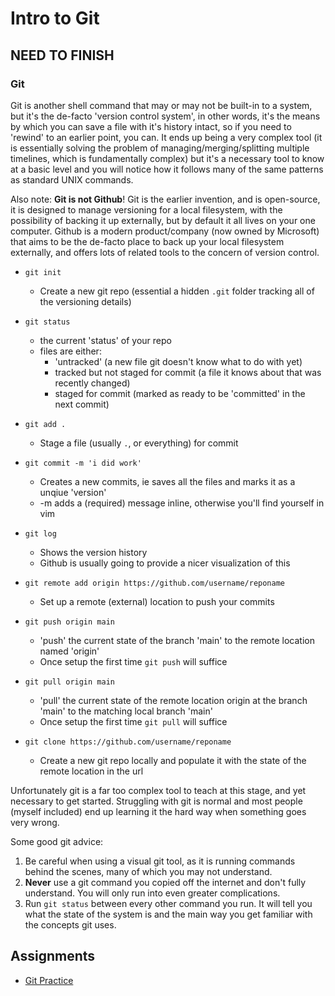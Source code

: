 # Intro to Git

## NEED TO FINISH

### Git

Git is another shell command that may or may not be built-in to a system, but it's the de-facto 'version control system', in other words, it's the means by which you can save a file with it's history intact, so if you need to 'rewind' to an earlier point, you can. It ends up being a very complex tool (it is essentially solving the problem of managing/merging/splitting multiple timelines, which is fundamentally complex) but it's a necessary tool to know at a basic level and you will notice how it follows many of the same patterns as standard UNIX commands.

Also note: **Git is not Github**! Git is the earlier invention, and is open-source, it is designed to manage versioning for a local filesystem, with the possibility of backing it up externally, but by default it all lives on your one computer. Github is a modern product/company (now owned by Microsoft) that aims to be the de-facto place to back up your local filesystem externally, and offers lots of related tools to the concern of version control.

- `git init`

  - Create a new git repo (essential a hidden `.git` folder tracking all of the versioning details)

- `git status`

  - the current 'status' of your repo
  - files are either:
    - 'untracked' (a new file git doesn't know what to do with yet)
    - tracked but not staged for commit (a file it knows about that was recently changed)
    - staged for commit (marked as ready to be 'committed' in the next commit)

- `git add .`

  - Stage a file (usually `.`, or everything) for commit

- `git commit -m 'i did work'`

  - Creates a new commits, ie saves all the files and marks it as a unqiue 'version'
  - -m adds a (required) message inline, otherwise you'll find yourself in vim

- `git log`

  - Shows the version history
  - Github is usually going to provide a nicer visualization of this

- `git remote add origin https://github.com/username/reponame`

  - Set up a remote (external) location to push your commits

- `git push origin main`

  - 'push' the current state of the branch 'main' to the remote location named 'origin'
  - Once setup the first time `git push` will suffice

- `git pull origin main`

  - 'pull' the current state of the remote location origin at the branch 'main' to the matching local branch 'main'
  - Once setup the first time `git pull` will suffice

- `git clone https://github.com/username/reponame`
  - Create a new git repo locally and populate it with the state of the remote location in the url

Unfortunately git is a far too complex tool to teach at this stage, and yet necessary to get started. Struggling with git is normal and most people (myself included) end up learning it the hard way when something goes very wrong.

Some good git advice:

1. Be careful when using a visual git tool, as it is running commands behind the scenes, many of which you may not understand.
2. **Never** use a git command you copied off the internet and don't fully understand. You will only run into even greater complications.
3. Run `git status` between every other command you run. It will tell you what the state of the system is and the main way you get familiar with the concepts git uses.

## Assignments
- [Git Practice](https://github.com/Code-Platoon-Curriculum/git-practice)